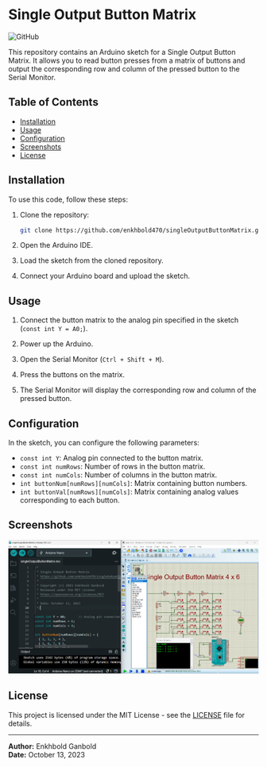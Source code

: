 # Single Output Button Matrix

![GitHub](https://img.shields.io/github/license/enkhbold470/singleOutputButtonMatrix)

This repository contains an Arduino sketch for a Single Output Button Matrix. It allows you to read button presses from a matrix of buttons and output the corresponding row and column of the pressed button to the Serial Monitor.

## Table of Contents

- [Installation](#installation)
- [Usage](#usage)
- [Configuration](#configuration)
- [Screenshots](#screenshots)
- [License](#license)

## Installation

To use this code, follow these steps:

1. Clone the repository:

    ```bash
    git clone https://github.com/enkhbold470/singleOutputButtonMatrix.git
    ```

2. Open the Arduino IDE.

3. Load the sketch from the cloned repository.

4. Connect your Arduino board and upload the sketch.

## Usage

1. Connect the button matrix to the analog pin specified in the sketch (`const int Y = A0;`).

2. Power up the Arduino.

3. Open the Serial Monitor (`Ctrl + Shift + M`).

4. Press the buttons on the matrix.

5. The Serial Monitor will display the corresponding row and column of the pressed button.

## Configuration

In the sketch, you can configure the following parameters:

- `const int Y`: Analog pin connected to the button matrix.
- `const int numRows`: Number of rows in the button matrix.
- `const int numCols`: Number of columns in the button matrix.
- `int buttonNum[numRows][numCols]`: Matrix containing button numbers.
- `int buttonVal[numRows][numCols]`: Matrix containing analog values corresponding to each button.


## Screenshots
![Proteus Demo](DemoSS.png)


## License

This project is licensed under the MIT License - see the [LICENSE](LICENSE) file for details.

---

**Author:** Enkhbold Ganbold  
**Date:** October 13, 2023


